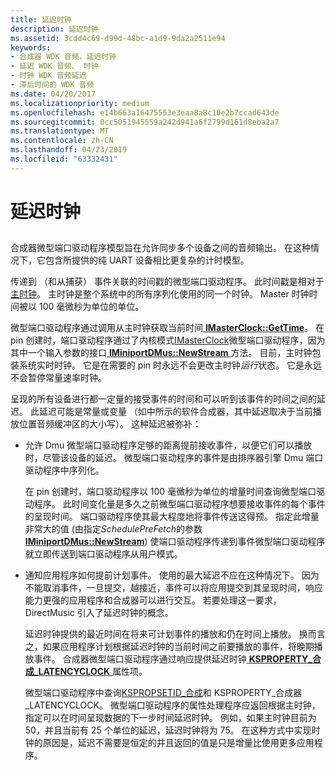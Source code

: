 ```yaml
---
title: 延迟时钟
description: 延迟时钟
ms.assetid: 3cdd4c69-d99d-48bc-a1d9-9da2a2511e94
keywords:
- 合成器 WDK 音频，延迟时钟
- 延迟 WDK 音频、 时钟
- 时钟 WDK 音频延迟
- 滞后时间的 WDK 音频
ms.date: 04/20/2017
ms.localizationpriority: medium
ms.openlocfilehash: e14b663a16475553e3eaa8a8c10e2b7ccad643de
ms.sourcegitcommit: 0cc5051945559a242d941a6f2799d161d8eba2a7
ms.translationtype: MT
ms.contentlocale: zh-CN
ms.lasthandoff: 04/23/2019
ms.locfileid: "63332431"
---
```

# <a name="latency-clocks"></a>延迟时钟


## <span id="latency_clocks"></span><span id="LATENCY_CLOCKS"></span>


合成器微型端口驱动程序模型旨在允许同步多个设备之间的音频输出。 在这种情况下，它包含所提供的纯 UART 设备相比更复杂的计时模型。

传递到 （和从捕获） 事件关联的时间戳的微型端口驱动程序。 此时间戳是相对于[主时钟](https://msdn.microsoft.com/library/windows/hardware/ff567717)。 主时钟是整个系统中的所有序列化使用的同一个时钟。 Master 时钟时间被以 100 毫微秒为单位的单位。

微型端口驱动程序通过调用从主时钟获取当前时间[ **IMasterClock::GetTime**](https://msdn.microsoft.com/library/windows/hardware/ff536697)。 在 pin 创建时，端口驱动程序通过了内核模式[IMasterClock](https://msdn.microsoft.com/library/windows/hardware/ff536696)微型端口驱动程序，因为其中一个输入参数的接口[ **IMiniportDMus::NewStream** ](https://msdn.microsoft.com/library/windows/hardware/ff536701)方法。 目前，主时钟包装系统实时时钟。 它是在需要的 pin 时永远不会更改主时钟*运行*状态。 它是永远不会暂停常量速率时钟。

呈现的所有设备进行都一定量的接受事件的时间和可以听到该事件的时间之间的延迟。 此延迟可能是常量或变量 （如中所示的软件合成器，其中延迟取决于当前播放位置音频缓冲区的大小写）。 这种延迟被弥补：

-   允许 Dmu 微型端口驱动程序足够的距离提前接收事件，以便它们可以播放时，尽管该设备的延迟。 微型端口驱动程序的事件是由排序器引擎 Dmu 端口驱动程序中序列化。

    在 pin 创建时，端口驱动程序以 100 毫微秒为单位的增量时间查询微型端口驱动程序。 此时间变化量是多久之前微型端口驱动程序想要接收事件的每个事件的呈现时间。 端口驱动程序使其最大程度地将事件传送这得预。 指定此增量非常大的值 (由指定*SchedulePreFetch*的参数[ **IMiniportDMus::NewStream**](https://msdn.microsoft.com/library/windows/hardware/ff536701)) 使端口驱动程序传递到事件微型端口驱动程序就立即传送到端口驱动程序从用户模式。

-   通知应用程序如何提前计划事件。 使用的最大延迟不应在这种情况下。 因为不能取消事件，一旦提交，越接近，事件可以将应用提交到其呈现时间，响应能力更强的应用程序和合成器可以进行交互。 若要处理这一要求，DirectMusic 引入了延迟时钟的概念。

    延迟时钟提供的最近时间在将来可计划事件的播放和仍在时间上播放。 换而言之，如果应用程序计划根据延迟时钟的当前时间之前要播放的事件，将晚期播放事件。 合成器微型端口驱动程序通过响应提供延迟时钟[ **KSPROPERTY\_合成\_LATENCYCLOCK** ](https://msdn.microsoft.com/library/windows/hardware/ff537402)属性项。

    微型端口驱动程序中查询[KSPROPSETID\_合成](https://msdn.microsoft.com/library/windows/hardware/ff537486)和 KSPROPERTY\_合成器\_LATENCYCLOCK。 微型端口驱动程序的属性处理程序应返回根据主时钟，指定可以在时间呈现数据的下一步时间延迟时钟。 例如，如果主时钟目前为 50，并且当前有 25 个单位的延迟，延迟时钟将为 75。 在这种方式中实现时钟的原因是，延迟不需要是恒定的并且返回的值是只是增量比使用更多应用程序。

 

 




